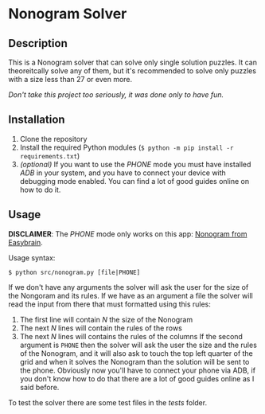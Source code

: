 # Nonogram Solver

## Description

This is a Nonogram solver that can solve only single solution puzzles. It can theoreitcally solve any of them, but it's recommended to solve only puzzles with a size less than 27 or even more.

_Don't take this project too seriously, it was done only to have fun._

## Installation

1. Clone the repository
2. Install the required Python modules (```$ python -m pip install -r requirements.txt```)
3. _(optional)_ If you want to use the _PHONE_ mode you must have installed _ADB_ in your system, and you have to connect your device with debugging mode enabled. You can find a lot of good guides online on how to do it.

## Usage

**DISCLAIMER**: The _PHONE_ mode only works on this app: [Nonogram from Easybrain](https://play.google.com/store/apps/details?id=com.easybrain.nonogram).

Usage syntax:

```$ python src/nonogram.py [file|PHONE]```

If we don't have any arguments the solver will ask the user for the size of the Nongoram and its rules. If we have as an argument a file the solver will read the input from there that must formatted using this rules:
1. The first line will contain _N_ the size of the Nonogram
2. The next _N_ lines will contain the rules of the rows
3. The next _N_ lines will contains the rules of the columns
If the second argument is ```PHONE``` then the solver will ask the user the size and the rules of the Nonogram, and it will also ask to touch the top left quarter of the grid and when it solves the Nonogram than the solution will be sent to the phone. Obviously now you'll have to connect your phone via ADB, if you don't know how to do that there are a lot of good guides online as I said before.

To test the solver there are some test files in the _tests_ folder.
